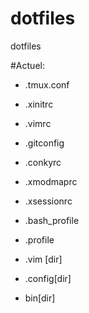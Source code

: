 dotfiles
========

dotfiles

#Actuel: 
   * .tmux.conf
   * .xinitrc
   * .vimrc
   * .gitconfig
   * .conkyrc
   * .xmodmaprc
   * .xsessionrc
   * .bash\_profile 
   * .profile 

* .vim [dir]
* .config[dir]
* bin[dir]

